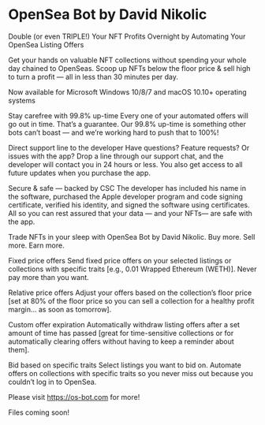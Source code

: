 # OpenSea Bot by David Nikolic

Double (or even TRIPLE!) Your NFT Profits Overnight by Automating Your OpenSea Listing Offers

Get your hands on valuable NFT collections without spending your whole day chained to OpenSeas. Scoop up NFTs below the floor price &amp; sell high to turn a profit — all in less than 30 minutes per day.

Now available for Microsoft Windows 10/8/7 and macOS 10.10+ operating systems

Stay carefree with 99.8% up-time
Every one of your automated offers will go out in time. That’s a guarantee. Our 99.8% up-time is something other bots can’t boast — and we’re working hard to push that to 100%!

Direct support line to the developer
Have questions? Feature requests? Or issues with the app? Drop a line through our support chat, and the developer will contact you in 24 hours or less. You also get access to all future updates when you purchase the app.

Secure & safe — backed by CSC
The developer has included his name in the software, purchased the Apple developer program and code signing certificate, verified his identity, and signed the software using certificates. All so you can rest assured that your data — and your NFTs— are safe with the app.

Trade NFTs in your sleep with OpenSea Bot by David Nikolic. Buy more. Sell more. Earn more.

Fixed price offers
Send fixed price offers on your selected listings or collections with specific traits [e.g., 0.01 Wrapped Ethereum (WETH)]. Never pay more than you want.

Relative price offers
Adjust your offers based on the collection’s floor price [set at 80% of the floor price so you can sell a collection for a healthy profit margin… as soon as tomorrow].

Custom offer expiration
Automatically withdraw listing offers after a set amount of time has passed [great for time-sensitive collections or for automatically clearing offers without having to keep a reminder about them].

Bid based on specific traits
Select listings you want to bid on. Automate offers on collections with specific traits so you never miss out because you couldn’t log in to OpenSea.

Please visit https://os-bot.com for more!

Files coming soon!
